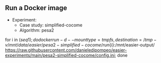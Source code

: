 
## Run a Docker image

 - Experiment: 
   - Case study: simplified-cocome
   - Algorithm: pesa2

for i in $(seq 1 ); do docker run -d --mount type=tmpfs,destination=/tmp -v /mnt/data/easier/pesa2-simplified-cocome/run${i}:/mnt/easier-output/ https://raw.githubusercontent.com/danieledipompeo/easier-experiments/main/pesa2-simplified-cocome/config.ini; done

